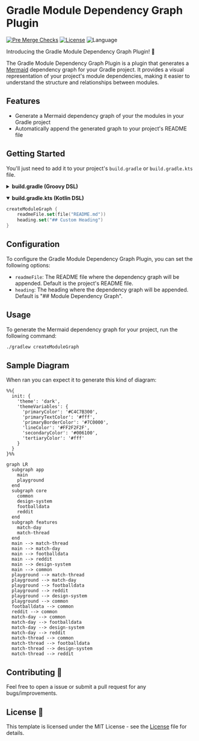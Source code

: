 # Gradle Module Dependency Graph Plugin

[![Pre Merge Checks](https://github.com/iurysza/module-graph/workflows/Pre%20Merge%20Checks/badge.svg)](https://github.com/iurysza/module-graph/actions?query=workflow%3A%22Pre+Merge+Checks%22) [![License](https://img.shields.io/github/license/cortinico/kotlin-android-template.svg)](LICENSE) ![Language](https://img.shields.io/github/languages/top/cortinico/kotlin-android-template?color=blue&logo=kotlin)

Introducing the Gradle Module Dependency Graph Plugin! 🌟

The Gradle Module Dependency Graph Plugin is a plugin that generates a [Mermaid](https://github.com/mermaid-js/mermaid) dependency graph for your Gradle project.
It provides a visual representation of your project's module dependencies, making it easier to understand the structure and relationships between modules.

## Features

- Generate a Mermaid dependency graph of your the modules in your Gradle project
- Automatically append the generated graph to your project's README file

## Getting Started

You'll just need to add it to your project's `build.gradle` or `build.gradle.kts` file.

<details>
  <summary><b>build.gradle (Groovy DSL)</b></summary>

```groovy
  createModuleGraph {
      readmeFile = file('README.md')
      heading = '## Custom Heading'
  }
```
</details>

<p></>

<details open>
  <summary><b>build.gradle.kts (Kotlin DSL)</b></summary>

```kotlin
createModuleGraph {
    readmeFile.set(file("README.md"))
    heading.set("## Custom Heading")
}
```
</details>

## Configuration

To configure the Gradle Module Dependency Graph Plugin, you can set the following options:

- `readmeFile`: The README file where the dependency graph will be appended. Default is the project's README file.
- `heading`: The heading where the dependency graph will be appended. Default is "## Module Dependency Graph".

## Usage

To generate the Mermaid dependency graph for your project, run the following command:

```sh
./gradlew createModuleGraph
```

## Sample Diagram

When ran you can expect it to generate this kind of diagram:

```mermaid
%%{
  init: {
    'theme': 'dark',
    'themeVariables': {
      'primaryColor': '#C4C7B300',
      'primaryTextColor': '#fff',
      'primaryBorderColor': '#7C0000',
      'lineColor': '#FF2F2F2F',
      'secondaryColor': '#006100',
      'tertiaryColor': '#fff'
    }
  }
}%%

graph LR
  subgraph app
    main
    playground
  end
  subgraph core
    common
    design-system
    footballdata
    reddit
  end
  subgraph features
    match-day
    match-thread
  end
  main --> match-thread
  main --> match-day
  main --> footballdata
  main --> reddit
  main --> design-system
  main --> common
  playground --> match-thread
  playground --> match-day
  playground --> footballdata
  playground --> reddit
  playground --> design-system
  playground --> common
  footballdata --> common
  reddit --> common
  match-day --> common
  match-day --> footballdata
  match-day --> design-system
  match-day --> reddit
  match-thread --> common
  match-thread --> footballdata
  match-thread --> design-system
  match-thread --> reddit
```

## Contributing 🤝

Feel free to open a issue or submit a pull request for any bugs/improvements.

## License 📄

This template is licensed under the MIT License - see the [License](License) file for details.
